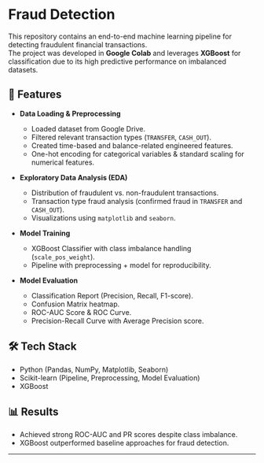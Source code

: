 # Fraud Detection

This repository contains an end-to-end machine learning pipeline for detecting fraudulent financial transactions.  
The project was developed in **Google Colab** and leverages **XGBoost** for classification due to its high predictive performance on imbalanced datasets.

## 📌 Features
- **Data Loading & Preprocessing**  
  - Loaded dataset from Google Drive.  
  - Filtered relevant transaction types (`TRANSFER`, `CASH_OUT`).  
  - Created time-based and balance-related engineered features.  
  - One-hot encoding for categorical variables & standard scaling for numerical features.  

- **Exploratory Data Analysis (EDA)**  
  - Distribution of fraudulent vs. non-fraudulent transactions.  
  - Transaction type fraud analysis (confirmed fraud in `TRANSFER` and `CASH_OUT`).  
  - Visualizations using `matplotlib` and `seaborn`.  

- **Model Training**  
  - XGBoost Classifier with class imbalance handling (`scale_pos_weight`).  
  - Pipeline with preprocessing + model for reproducibility.  

- **Model Evaluation**  
  - Classification Report (Precision, Recall, F1-score).  
  - Confusion Matrix heatmap.  
  - ROC-AUC Score & ROC Curve.  
  - Precision-Recall Curve with Average Precision score.  

## 🛠️ Tech Stack
- Python (Pandas, NumPy, Matplotlib, Seaborn)  
- Scikit-learn (Pipeline, Preprocessing, Model Evaluation)  
- XGBoost  

## 📊 Results
- Achieved strong ROC-AUC and PR scores despite class imbalance.  
- XGBoost outperformed baseline approaches for fraud detection.  

---
